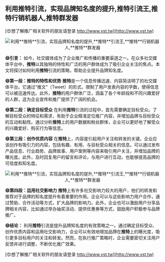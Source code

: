 ## **利用**推特**引流，实现品牌知名度的提升,**推特**引流王,**推特**行销机器人,**推特**群发器**

[😍想了解推广相关软件的朋友请登录 http://www.vst.tw](http://www.vst.tw)

 <center><img src="https://vst.tw/MP4/tuiguang/png/1.png" alt="利用**推特**引流，实现品牌知名度的提升,**推特**引流王,**推特**行销机器人,**推特**群发器"></center>

**😄引言：**
如今，社交媒体成为了企业推广和传播的重要渠道之一。在众多社交媒体平台中，**推特**以其独特的特性和广泛的用户群体成为了吸引企业关注的焦点。本文将探讨如何利用**推特**引流的策略，帮助企业提升品牌知名度。

**😄第一段：**推特**的特性和优势**
**推特**是一个信息传播迅速、内容简洁明了的社交媒体平台。它通过“推文”（Tweet）的形式，限制了用户发表内容的字数，使得信息可以被迅速传达。此外，**推特**的用户群体广泛，涵盖了各个年龄段和不同兴趣爱好的人群，这为企业宣传和推广提供了广阔的机会。

**😄第二段：确定目标受众**
在利用**推特**引流的过程中，首先需要确定目标受众。了解目标受众的特征和需求，有助于企业精准定位推广内容，并增加品牌与目标受众的互动和黏性。通过分析**推特**上的用户数据和粉丝群体，企业可以更好地了解受众的兴趣爱好、购买行为等信息。

**😄第三段：创作优质内容**
在**推特**上，内容是引起用户关注和转发的关键。企业应该创作有吸引力的内容，包括有趣、有用、与目标受众相关的信息。可以通过发布产品信息、行业趋势、品牌故事、用户案例等内容来吸引用户关注，并增加品牌的曝光度。此外，及时回复用户的留言和评论，与用户进行互动，也能够提高品牌的可信度和知名度。

 <center><img src="https://vst.tw/MP4/tuiguang/png/5.png" alt="利用**推特**引流，实现品牌知名度的提升,**推特**引流王,**推特**行销机器人,**推特**群发器"></center>

**😄第四段：运用社交影响力**
**推特**上有许多社交影响力较大的用户，他们的转发和推荐对于品牌的知名度提升有着重要的作用。企业可以与这些影响力用户合作，通过赞助、合作活动等方式，扩大品牌的影响力。此外，企业也可以激励用户分享品牌相关内容，比如通过举办抽奖活动、提供优惠券等方式，鼓励用户积极参与品牌推广。

**😄结论：**
利用**推特**引流是提升品牌知名度的有效策略之一。通过确定目标受众、创作优质内容和运用社交影响力，企业可以有效地增加品牌在**推特**上的曝光度，吸引更多目标用户的关注和转发。然而，在执行推广策略时，企业需要密切关注用户反馈并进行调整，不断优化推广效果。

[😍想了解推广相关软件的朋友请登录 http://www.vst.tw](http://www.vst.tw)



